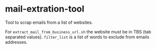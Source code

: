 # mail-extration-tool

Tool to scrap emails from a list of websites.

For `extract_mail_from_business_url.sh` the website must be in TBS (tab separated values).
`filter_list` is a list of words to exclude from emails addresses.
